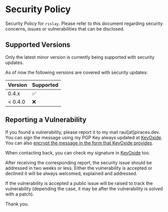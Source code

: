 # Security Policy

Security Policy for `rsslay`.
Please refer to this document regarding security concerns, issues or vulnerabilities that can be disclosed.

## Supported Versions

Only the latest minor version is currently being supported with security updates.

As of now the following versions are covered with security updates:

| Version   | Supported          |
| -------   | ------------------ |
| 0.4.x     | :white_check_mark: |
| < 0.4.0   | :x:                |

## Reporting a Vulnerability

If you found a vulnerability, please report it to my mail raul[at]piraces.dev.
You can sign the message using my PGP Key always updated at [KeyOxide](https://keys.openpgp.org/pks/lookup?op=get&options=mr&search=raul@piraces.dev).
You can also [encrypt the message in the form that KeyOxide provides](https://keyoxide.org/hkp/raul%40piraces.dev).

When contacting back, you can check my signature in [KeyOxide](https://keyoxide.org/hkp/raul%40piraces.dev) too.

After receiving the corresponding report, the security issue should be addressed in two weeks or less.
Either the vulnerability is accepted or declined it will be always welcomed, explained and addressed.

If the vulnerability is accepted a public issue will be raised to track the vulnerability (depending the case, it may be after the vulnerability is solved with a patch).

Thank you.
